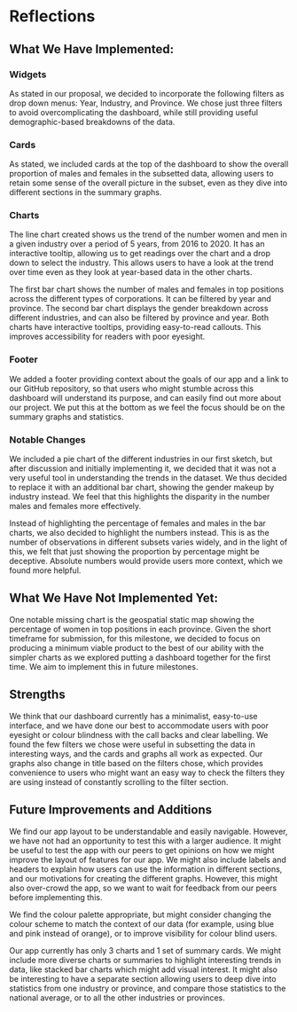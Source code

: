 # Reflections

## What We Have Implemented:

### Widgets

As stated in our proposal, we decided to incorporate the following filters as drop down menus: Year, Industry, and Province. We chose just three filters to avoid overcomplicating the dashboard, while still providing useful demographic-based breakdowns of the data.

### Cards

As stated, we included cards at the top of the dashboard to show the overall proportion of males and females in the subsetted data, allowing users to retain some sense of the overall picture in the subset, even as they dive into different sections in the summary graphs.

### Charts

The line chart created shows us the trend of the number women and men in a given industry over a period of 5 years, from 2016 to 2020. It has an interactive tooltip, allowing us to get readings over the chart and a drop down to select the industry. This allows users to have a look at the trend over time even as they look at year-based data in the other charts.

The first bar chart shows the number of males and females in top positions across the different types of corporations. It can be filtered by year and province. The second bar chart displays the gender breakdown across different industries, and can also be filtered by province and year. Both charts have interactive tooltips, providing easy-to-read callouts. This improves accessibility for readers with poor eyesight.

### Footer

We added a footer providing context about the goals of our app and a link to our GitHub repository, so that users who might stumble across this dashboard will understand its purpose, and can easily find out more about our project. We put this at the bottom as we feel the focus should be on the summary graphs and statistics.

### Notable Changes

We included a pie chart of the different industries in our first sketch, but after discussion and initially implementing it, we decided that it was not a very useful tool in understanding the trends in the dataset. We thus decided to replace it with an additional bar chart, showing the gender makeup by industry instead. We feel that this highlights the disparity in the number males and females more effectively.

Instead of highlighting the percentage of females and males in the bar charts, we also decided to highlight the numbers instead. This is as the number of observations in different subsets varies widely, and in the light of this, we felt that just showing the proportion by percentage might be deceptive. Absolute numbers would provide users more context, which we found more helpful.

## What We Have Not Implemented Yet:

One notable missing chart is the geospatial static map showing the percentage of women in top positions in each province. Given the short timeframe for submission, for this milestone, we decided to focus on producing a minimum viable product to the best of our ability with the simpler charts as we explored putting a dashboard together for the first time. We aim to implement this in future milestones.

## Strengths 

We think that our dashboard currently has a minimalist, easy-to-use interface, and we have done our best to accommodate users with poor eyesight or colour blindness with the call backs and clear labelling. We found the few filters we chose were useful in subsetting the data in interesting ways, and the cards and graphs all work as expected. Our graphs also change in title based on the filters chose, which provides convenience to users who might want an easy way to check the filters they are using instead of constantly scrolling to the filter section.

## Future Improvements and Additions

We find our app layout to be understandable and easily navigable. However, we have not had an opportunity to test this with a larger audience. It might be useful to test the app with our peers to get opinions on how we might improve the layout of features for our app. We might also include labels and headers to explain how users can use the information in different sections, and our motivations for creating the different graphs. However, this might also over-crowd the app, so we want to wait for feedback from our peers before implementing this.

We find the colour palette appropriate, but might consider changing the colour scheme to match the context of our data (for example, using blue and pink instead of orange), or to improve visibility for colour blind users.

Our app currently has only 3 charts and 1 set of summary cards. We might include more diverse charts or summaries to highlight interesting trends in data, like stacked bar charts which might add visual interest. It might also be interesting to have a separate section allowing users to deep dive into statistics from one industry or province, and compare those statistics to the national average, or to all the other industries or provinces.
